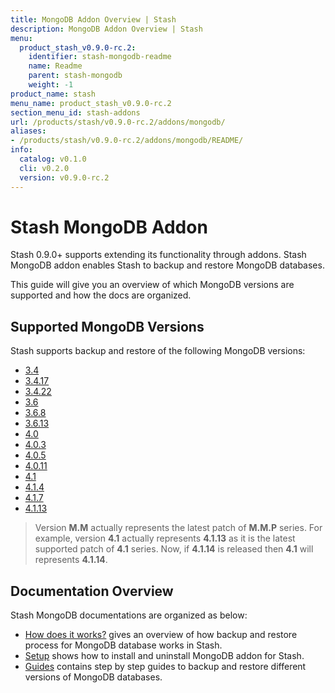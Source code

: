 ```yaml
---
title: MongoDB Addon Overview | Stash
description: MongoDB Addon Overview | Stash
menu:
  product_stash_v0.9.0-rc.2:
    identifier: stash-mongodb-readme
    name: Readme
    parent: stash-mongodb
    weight: -1
product_name: stash
menu_name: product_stash_v0.9.0-rc.2
section_menu_id: stash-addons
url: /products/stash/v0.9.0-rc.2/addons/mongodb/
aliases:
- /products/stash/v0.9.0-rc.2/addons/mongodb/README/
info:
  catalog: v0.1.0
  cli: v0.2.0
  version: v0.9.0-rc.2
---
```


# Stash MongoDB Addon

Stash 0.9.0+ supports extending its functionality through addons. Stash MongoDB addon enables Stash to backup and restore MongoDB databases.

This guide will give you an overview of which MongoDB versions are supported and how the docs are organized.

## Supported MongoDB Versions

Stash supports backup and restore of the following MongoDB versions:

- [3.4](/products/stash/v0.9.0-rc.2/addons/mongodb/guides/3.4/mongodb)
- [3.4.17](/products/stash/v0.9.0-rc.2/addons/mongodb/guides/3.4.17/mongodb)
- [3.4.22](/products/stash/v0.9.0-rc.2/addons/mongodb/guides/3.4.22/mongodb)
- [3.6](/products/stash/v0.9.0-rc.2/addons/mongodb/guides/3.6/mongodb)
- [3.6.8](/products/stash/v0.9.0-rc.2/addons/mongodb/guides/3.6.8/mongodb)
- [3.6.13](/products/stash/v0.9.0-rc.2/addons/mongodb/guides/3.6.13/mongodb)
- [4.0](/products/stash/v0.9.0-rc.2/addons/mongodb/guides/4.0/mongodb)
- [4.0.3](/products/stash/v0.9.0-rc.2/addons/mongodb/guides/4.0.3/mongodb)
- [4.0.5](/products/stash/v0.9.0-rc.2/addons/mongodb/guides/4.0.5/mongodb)
- [4.0.11](/products/stash/v0.9.0-rc.2/addons/mongodb/guides/4.0.11/mongodb)
- [4.1](/products/stash/v0.9.0-rc.2/addons/mongodb/guides/4.1/mongodb)
- [4.1.4](/products/stash/v0.9.0-rc.2/addons/mongodb/guides/4.1.4/mongodb)
- [4.1.7](/products/stash/v0.9.0-rc.2/addons/mongodb/guides/4.1.7/mongodb)
- [4.1.13](/products/stash/v0.9.0-rc.2/addons/mongodb/guides/4.1.13/mongodb)

>Version **M.M** actually represents the latest patch of **M.M.P** series. For example, version **4.1** actually represents **4.1.13** as it is the latest supported patch of **4.1** series. Now, if **4.1.14** is released then **4.1** will represents **4.1.14**.

## Documentation Overview

Stash MongoDB documentations are organized as below:

- [How does it works?](/products/stash/v0.9.0-rc.2/addons/mongodb/overview) gives an overview of how backup and restore process for MongoDB database works in Stash.
- [Setup](/products/stash/v0.9.0-rc.2/addons/mongodb/setup/install) shows how to install and uninstall MongoDB addon for Stash.
- [Guides](/products/stash/v0.9.0-rc.2/addons/mongodb/guides/3.6/mongodb) contains step by step guides to backup and restore different versions of MongoDB databases.
